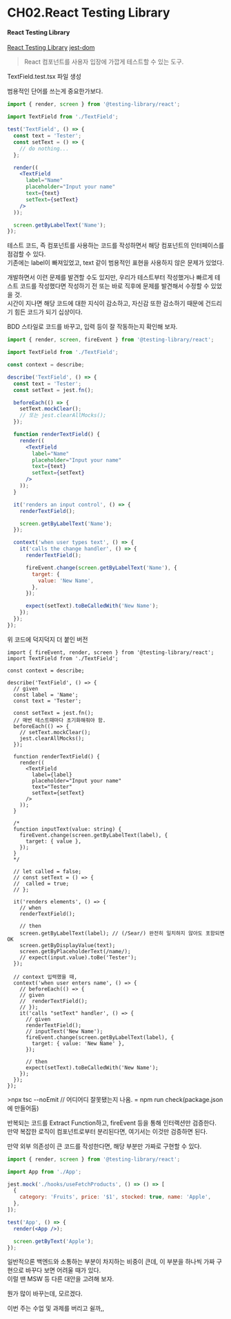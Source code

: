# CH02.React Testing Library

#### React Testing Library

[React Testing Library](https://github.com/testing-library/react-testing-library)   [jest-dom](https://github.com/testing-library/jest-dom)

> React 컴포넌트를 사용자 입장에 가깝게 테스트할 수 있는 도구.

TextField.test.tsx 파일 생성

범용적인 단어를 쓰는게 중요한가보다.

```jsx
import { render, screen } from '@testing-library/react';

import TextField from './TextField';

test('TextField', () => {
  const text = 'Tester';
  const setText = () => {
    // do nothing...
  };

  render((
    <TextField
      label="Name"
      placeholder="Input your name"
      text={text}
      setText={setText}
    />
  ));

  screen.getByLabelText('Name');
});
```

테스트 코드, 즉 컴포넌트를 사용하는 코드를 작성하면서 해당 컴포넌트의 인터페이스를 점검할 수 있다.\
기존에는 label이 빠져있었고, text 같이 범용적인 표현을 사용하지 않은 문제가 있었다.

개발하면서 이런 문제를 발견할 수도 있지만, 우리가 테스트부터 작성했거나 빠르게 테스트 코드를 작성했다면 작성하기 전 또는 바로 직후에 문제를 발견해서 수정할 수 있었을 것.\
시간이 지나면 해당 코드에 대한 지식이 감소하고, 자신감 또한 감소하기 때문에 건드리기 힘든 코드가 되기 십상이다.

BDD 스타일로 코드를 바꾸고, 입력 등이 잘 작동하는지 확인해 보자.

```jsx
import { render, screen, fireEvent } from '@testing-library/react';

import TextField from './TextField';

const context = describe;

describe('TextField', () => {
  const text = 'Tester';
  const setText = jest.fn();

  beforeEach(() => {
    setText.mockClear();
    // 또는 jest.clearAllMocks();
  });

  function renderTextField() {
    render((
      <TextField
        label="Name"
        placeholder="Input your name"
        text={text}
        setText={setText}
      />
    ));
  }

  it('renders an input control', () => {
    renderTextField();

    screen.getByLabelText('Name');
  });

  context('when user types text', () => {
    it('calls the change handler', () => {
      renderTextField();

      fireEvent.change(screen.getByLabelText('Name'), {
        target: {
          value: 'New Name',
        },
      });

      expect(setText).toBeCalledWith('New Name');
    });
  });
});
```

위 코드에 덕지덕지 더 붙인 버전

```
import { fireEvent, render, screen } from '@testing-library/react';
import TextField from './TextField';

const context = describe;

describe('TextField', () => {
  // given
  const label = 'Name';
  const text = 'Tester';

  const setText = jest.fn();
  // 매번 테스트때마다 초기화해줘야 함.
  beforeEach(() => {
    // setText.mockClear();
    jest.clearAllMocks();
  });

  function renderTextField() {
    render((
      <TextField
        label={label}
        placeholder="Input your name"
        text="Tester"
        setText={setText}
      />
    ));
  }

  /*
  function inputText(value: string) {
    fireEvent.change(screen.getByLabelText(label), {
      target: { value },
    });
  }
  */

  // let called = false;
  // const setText = () => {
  //  called = true;
  // };

  it('renders elements', () => {
    // when
    renderTextField();

    // then
    screen.getByLabelText(label); // (/Sear/) 완전히 일치하지 않아도 포함되면 OK
    screen.getByDisplayValue(text);
    screen.getByPlaceholderText(/name/);
    // expect(input.value).toBe('Tester');
  });

  // context 입력했을 때,
  context('when user enters name', () => {
    // beforeEach(() => {
    // given
    //  renderTextField();
    // });
    it('calls "setText" handler', () => {
      // given
      renderTextField();
      // inputText('New Name');
      fireEvent.change(screen.getByLabelText(label), {
        target: { value: 'New Name' },
      });

      // then
      expect(setText).toBeCalledWith('New Name');
    });
  });
});
```



\>npx tsc --noEmit  // 어디어디 잘못됐는지 나옴. = npm run check(package.json에 만들어둠)



반복되는 코드를 Extract Function하고, fireEvent 등을 통해 인터랙션만 검증한다.\
만약 복잡한 로직이 컴포넌트로부터 분리된다면, 여기서는 이것만 검증하면 된다.

만약 외부 의존성이 큰 코드를 작성한다면, 해당 부분만 가짜로 구현할 수 있다.

```jsx
import { render, screen } from '@testing-library/react';

import App from './App';

jest.mock('./hooks/useFetchProducts', () => () => [
  {
    category: 'Fruits', price: '$1', stocked: true, name: 'Apple',
  },
]);

test('App', () => {
  render(<App />);

  screen.getByText('Apple');
});
```

일반적으론 백엔드와 소통하는 부분이 차지하는 비중이 큰데, 이 부분을 하나씩 가짜 구현으로 바꾸다 보면 어려울 때가 있다.\
이럴 땐 MSW 등 다른 대안을 고려해 보자.





뭔가 많이 바꾸는데, 모르겠다.

이번 주는 수업 및 과제를 버리고 쉴까,,



